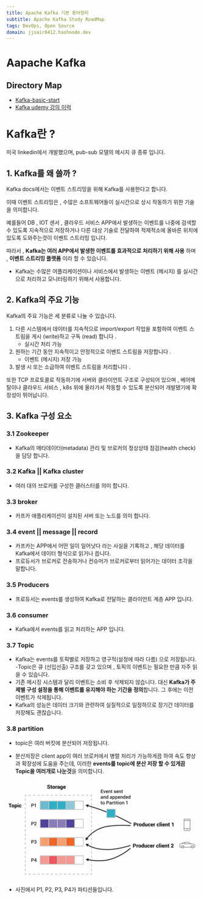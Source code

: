 ```yaml
---
title: Apache Kafka 기본 용어정리
subtitle: Apache Kafka Study RoadMap
tags: DevOps, Open Source
domain: jjsair0412.hashnode.dev
---
```


# Aapache Kafka
## Directory Map
- [Kafka-basic-start](./kafka-quickstart-tutorial/)
- [Kafka udemy 강의 이력](./Kafka_Study/)

# Kafka란 ?
미국 linkedin에서 개발했으며, pub-sub 모델의 메시지 큐 종류 입니다.
## 1. Kafka를 왜 쓸까 ?
Kafka docs에서는 이벤트 스트리밍을 위해 Kafka를 사용한다고 합니다.

이때 이벤트 스트리밍은 , 수많은 소프트웨어들이 실시간으로 상시 작동하기 위한 기술을 의미합니다.

예를들어 DB , IOT 센서 , 클라우드 서비스 APP에서 발생하는 이벤트를 나중에 검색할 수 있도록 지속적으로 저장하거나 다른 대상 기술로 전달하여 적제적소에 올바른 위치에 있도록 도와주는것이 이벤트 스트리밍 입니다.

따라서 , **Kafka는 여러 APP에서 발생한 이벤트를 효과적으로 처리하기 위해 사용** 하며 , **이벤트 스트리밍 플랫폼** 이라 할 수 있습니다.

- Kafka는 수많은 어플리케이션이나 서비스에서 발생하는 이벤트 (메시지) 를 
실시간으로 처리하고 모니터링하기 위해서 사용합니다.

## 2. Kafka의 주요 기능
Kafka의 주요 기능은 세 분류로 나눌 수 있습니다.
1. 다른 시스템에서 데이터를 지속적으로 import/export 작업을 포함하여 이벤트 스트림을 게시 (write)하고 구독 (read) 합니다 .
    - 실시간 처리 가능
2. 원하는 기간 동안 지속적이고 안정적으로 이벤트 스트림을 저장합니다 .
    - 이벤트 (메시지) 저장 가능
3. 발생 시 또는 소급하여 이벤트 스트림을 처리합니다 .

또한 TCP 프로토콜로 작동하기에 서버와 클라이언트 구조로 구성되어 있으며 , 베어메탈이나 클라우드 서비스 , k8s 위에 올라가서 작동할 수 있도록 분산되어 개발됐기에 확장성이 뛰어납니다.

## 3. Kafka 구성 요소
### 3.1 Zookeeper
- Kafka의 메타데이터(metadata) 관리 및 브로커의 정상상태 점검(health check) 을 담당 합니다. 

### 3.2 Kafka || Kafka cluster
- 여러 대의 브로커를 구성한 클러스터를 의미 합니다.

### 3.3 broker
- 카프카 애플리케이션이 설치된 서버 또는 노드를 의미 합니다.

### 3.4 event || message || record
- 카프카는 APP에서 어떤 일이 일어낫다 라는 사실을 기록하고 , 해당 데이터를 Kafka에서 데이터 형식으로 읽거나 씁니다.
- 프로듀서가 브로커로 전송하거나 컨슈머가 브로커로부터 읽어가는 데이터 조각을 말합니다.

### 3.5 Producers
- 프로듀서는 events를 생성하여 Kafka로 전달하는 클라이언트 계층 APP 입니다.

### 3.6 consumer
- Kafka에서 events를 읽고 처리하는 APP 입니다.

### 3.7 Topic
- Kafka는 events를 토픽별로 저장하고 영구적(설정에 따라 다름) 으로 저장됩니다.
-Topic은 큐 (선입선출) 구조를 갖고 있으며 , 토픽의 이벤트는 필요한 만큼 자주 읽을 수 있습니다. 
- 기존 메시징 시스템과 달리 이벤트는 소비 후 삭제되지 않습니다. 대신 **Kafka가 주제별 구성 설정을 통해 이벤트를 유지해야 하는 기간을 정의**합니다. 그 후에는 이전 이벤트가 삭제됩니다. 
- Kafka의 성능은 데이터 크기와 관련하여 실질적으로 일정하므로 장기간 데이터를 저장해도 괜찮습니다.

### 3.8 partition
- topic은 여러 버킷에 분산되어 저장됩니다.

- 분산저장은 client app이 여러 브로커에서 병렬 처리가 가능하게끔 하여 속도 향상과 확장성에 도움을 주는데, 이러한 **events를 topic에 분산 저장 할 수 있게끔 Topic을 여러개로 나눈것**을 의미합니다.


![partition][partition]

[partition]:./images/partition.PNG


- 사진에서 P1, P2, P3, P4가 파티션들입니다.